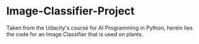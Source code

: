 # Image-Classifier-Project

Taken from the Udacity's course for AI Programming in Python, herein lies the code for an Image Classifier that is used on plants. 
